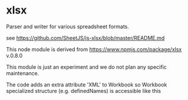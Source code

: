 # xlsx

Parser and writer for various spreadsheet formats.

see <https://github.com/SheetJS/js-xlsx/blob/master/README.md>

This node module is derived from <https://www.npmjs.com/package/xlsx> v.0.8.0

This module is just an experiment and we do not plan any specific maintenance.

The code adds an extra attribute 'XML' to Workbook so Workbook specialized structure (e.g. definedNames) is accessible like this


